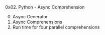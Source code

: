 0x02. Python - Async Comprehension

0. Async Generator
1. Async Comprehensions
2. Run time for four parallel comprehensions
